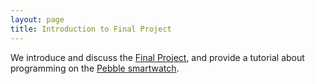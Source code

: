 ```yaml
---
layout: page
title: Introduction to Final Project
---
```


We introduce and discuss the [Final Project]({{site.labs}}/Project/), and provide a tutorial about programming on the [Pebble smartwatch]({{site.labs}}/Project/pebble.html).
